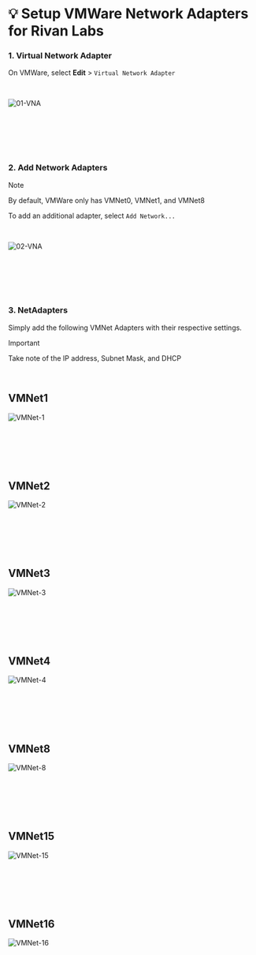
<!-- Your monitor number = #$34T# -->

# 💡 Setup VMWare Network Adapters for Rivan Labs

### 1. Virtual Network Adapter
On VMWare, select __Edit__ > `Virtual Network Adapter`

<br>

![01-VNA](<img/00 NetAdapter.JPG>)

&nbsp;
---
&nbsp;

### 2. Add Network Adapters
> [!NOTE]
> By default, VMWare only has VMNet0, VMNet1, and VMNet8

To add an additional adapter, select `Add Network...`  

<br>

![02-VNA](<img/01 NetAdapter.JPG>)

&nbsp;
---
&nbsp;

### 3. NetAdapters
Simply add the following VMNet Adapters with their respective settings.

>[!IMPORTANT]
>Take note of the IP address, Subnet Mask, and DHCP

<br>

## VMNet1

![VMNet-1](<img/VMNet-1.JPG>)

&nbsp;
---
&nbsp;

## VMNet2

![VMNet-2](<img/VMNet-2.JPG>)

&nbsp;
---
&nbsp;

## VMNet3

![VMNet-3](<img/VMNet-3.JPG>)

&nbsp;
---
&nbsp;

## VMNet4

![VMNet-4](<img/VMNet-4.JPG>)

&nbsp;
---
&nbsp;

## VMNet8

![VMNet-8](<img/VMNet-8.JPG>)

&nbsp;
---
&nbsp;

## VMNet15

![VMNet-15](<img/VMNet-15.JPG>)

&nbsp;
---
&nbsp;

## VMNet16

![VMNet-16](<img/VMNet-16.JPG>)
